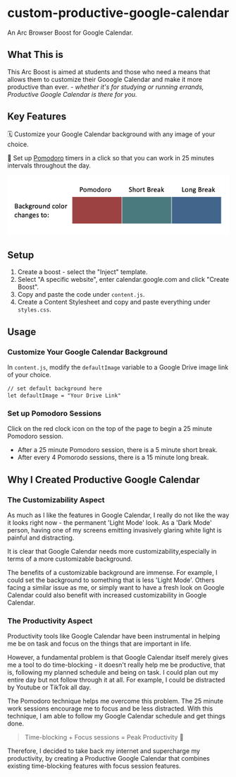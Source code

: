 # custom-productive-google-calendar
An Arc Browser Boost for Google Calendar.  

## What This is 
This Arc Boost is aimed at students and those who need a means that allows them to customize their Gooogle Calendar and make it more productive than ever. - *whether it's for studying or running errands, Productive Google Calendar is there for you.* 

## Key Features   
🗓️ Customize your Google Calendar background with any image of your choice.

🍅 Set up [Pomodoro](https://francescocirillo.com/products/the-pomodoro-technique) timers in a click so that you can work in 25 minutes intervals throughout the day.

![image](./resources/color_description.png)

## Setup
1. Create a boost - select the "Inject" template. 
2. Select "A specific website", enter calendar.google.com and click "Create Boost".
2. Copy and paste the code under `content.js`.
3. Create a Content Stylesheet and copy and paste everything under `styles.css`.

## Usage
### Customize Your Google Calendar Background
In `content.js`, modify the `defaultImage` variable to a Google Drive image link of your choice.

```
// set default background here 
let defaultImage = "Your Drive Link"
```

### Set up Pomodoro Sessions
Click on the red clock icon on the top of the page to begin a 25 minute Pomodoro session.

- After a 25 minute Pomodoro session, there is a 5 minute short break. 
- After every 4 Pomorodo sessions, there is a 15 minute long break.

## Why I Created Productive Google Calendar 
### The Customizability Aspect 
As much as I like the features in Google Calendar, I really do not like the way it looks right now - the permanent 'Light Mode' look. As a 'Dark Mode' person, having one of my screens emitting invasively glaring white light is painful and distracting.

It is clear that Google Calendar needs more customizability,especially in terms of a more customizable background. 

The benefits of a customizable background are immense. For example, I could set the background to something that is less 'Light Mode'. Others facing a similar issue as me, or simply want to have a fresh look on Google Calendar could also benefit with increased customizability in Google Calendar.

### The Productivity Aspect 
Productivity tools like Google Calendar have been instrumental in helping me be on task and focus on the things that are important in life. 

However, a fundamental problem is that Google Calendar itself merely gives me a tool to do time-blocking - it doesn't really help me be productive, that is, following my planned schedule and being on task. I could plan out my entire day but not follow through it at all. For example, I could be distracted by Youtube or TikTok all day.

The Pomodoro technique helps me overcome this problem. The 25 minute work sessions encourage me to focus and be less distracted. With this technique, I am able to follow my Google Calendar schedule and get things done.

>Time-blocking + Focus sessions = Peak Productivity 🤯

Therefore, I decided to take back my internet and supercharge my productivity, by creating a Productive Google Calendar that combines existing time-blocking features with focus session features. 




